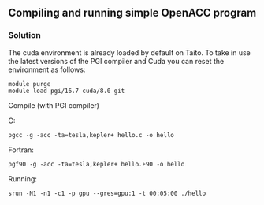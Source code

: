 ## Compiling and running simple OpenACC program
### Solution 

The cuda environment is already loaded by default on Taito. To take in use the
latest versions of the PGI compiler and Cuda you can reset the environment as follows:
```
module purge
module load pgi/16.7 cuda/8.0 git
```

Compile (with PGI compiler)

C:
```
pgcc -g -acc -ta=tesla,kepler+ hello.c -o hello
```
Fortran:
```
pgf90 -g -acc -ta=tesla,kepler+ hello.F90 -o hello
```

Running:
```
srun -N1 -n1 -c1 -p gpu --gres=gpu:1 -t 00:05:00 ./hello
```
